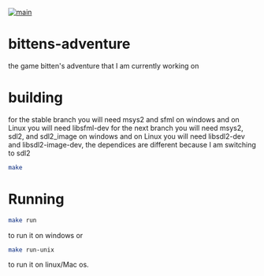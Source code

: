 [![main](https://github.com/litten2up/bittens-adventure/actions/workflows/build.yml/badge.svg)](https://github.com/litten2up/bittens-adventure/actions/workflows/build.yml)
# bittens-adventure
the game bitten's adventure that I am currently working on

# building
for the stable branch you will need msys2 and sfml on windows and on Linux you will need libsfml-dev
for the next branch you will need msys2, sdl2, and sdl2_image on windows and on Linux you will need libsdl2-dev and libsdl2-image-dev, the dependices are different because I am switching to sdl2


```bash
make
```
# Running
```bash
make run
``` 
to run it on windows or
```bash
make run-unix
```
to run it on linux/Mac os.

